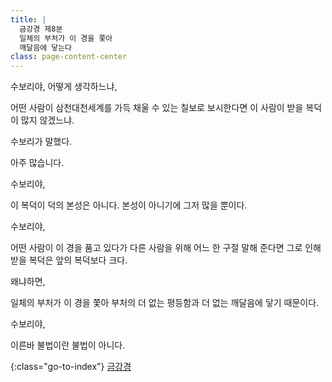 ```yaml
---
title: |
  금강경 제8분
  일체의 부처가 이 경을 쫓아
  깨달음에 닿는다
class: page-content-center
---
```


수보리야, 어떻게 생각하느냐,

어떤 사람이 삼천대천세계를
가득 채울 수 있는 칠보로 보시한다면
이 사람이 받을 복덕이 많지 않겠느냐.

수보리가 말했다.

아주 많습니다.

수보리야,

이 복덕이 덕의 본성은 아니다.
본성이 아니기에 그저 많을 뿐이다.

수보리야,

어떤 사람이 이 경을 품고 있다가
다른 사람을 위해 어느 한 구절 말해 준다면
그로 인해 받을 복덕은 앞의 복덕보다 크다.

왜냐하면,

일체의 부처가 이 경을 쫓아
부처의 더 없는 평등함과 더 없는 깨달음에
닿기 때문이다.

수보리야,

이른바 불법이란 불법이 아니다.


{:class="go-to-index"}
[금강경](index)
